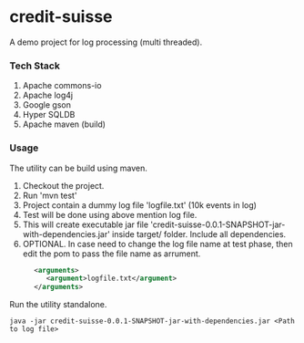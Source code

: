 # credit-suisse
A demo project for log processing (multi threaded).

### Tech Stack
1. Apache commons-io
2. Apache log4j
3. Google gson
4. Hyper SQLDB
5. Apache maven (build)

### Usage
The utility can be build using maven.
1. Checkout the project.
2. Run 'mvn test'
3. Project contain a dummy log file 'logfile.txt' (10k events in log)
4. Test will be done using above mention log file.
5. This will create executable jar file 'credit-suisse-0.0.1-SNAPSHOT-jar-with-dependencies.jar' inside target/ folder. Include all dependencies.
6. OPTIONAL. In case need to change the log file name at test phase, then edit the pom to pass the file name as arrument.
``` xml
	  <arguments>
	     <argument>logfile.txt</argument>
	  </arguments>
```

Run the utility standalone.
```
java -jar credit-suisse-0.0.1-SNAPSHOT-jar-with-dependencies.jar <Path to log file>
```

### 

